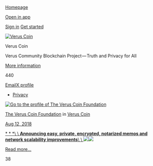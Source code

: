 [Homepage](https://medium.com/)

[Open in app](https://rsci.app.link/?%24canonical_url=https%3A%2F%2Fmedium.com/veruscoin%3F~feature=LoMobileNavBar&~channel=ShowCollectionHome&~stage=m2)

[Sign in](https://medium.com/m/signin?redirect=https%3A%2F%2Fmedium.com%2Fveruscoin%2Ftagged%2Fprivacy&source=--------------------------nav_reg&operation=login) [Get started](https://medium.com/m/signin?redirect=https%3A%2F%2Fmedium.com%2Fveruscoin%2Ftagged%2Fprivacy&source=--------------------------nav_reg&operation=register)

[![Verus Coin](https://cdn-images-1.medium.com/fit/c/72/72/1*icQiqanl8-WwUHzWxLgNkg.png)](https://medium.com/veruscoin "Go to Verus Coin")

Verus Coin

Verus Community Blockchain Project — Truth and Privacy for All

[More information](https://medium.com/veruscoin/about)

440

[Email](mailto:mike@veruscoin.io "Email")[X profile](https://twitter.com/VerusCoin "X profile")

- [Privacy](https://medium.com/tag/privacy)

[![Go to the profile of The Verus Coin Foundation](https://cdn-images-1.medium.com/fit/c/72/72/2*ux2fytdd8oxDkWXDe3kKkg.png)](https://medium.com/@veruscoin)

[The Verus Coin Foundation](https://medium.com/@veruscoin?source=---------0-----------------------) in [Verus Coin](https://medium.com/veruscoin?source=---------0-----------------------)

[Aug 12, 2018](https://medium.com/veruscoin/announcing-easy-private-encrypted-notarized-memos-and-network-scalability-improvements-aa9685b72a2e?source=---------0-----------------------)

[* * *\\
\\
****Announcing easy, private, encrypted, notarized memos and network scalability improvements****\\
\\
![](https://cdn-images-1.medium.com/freeze/max/60/1*nWkcMnq1V1lT50MwfasCCg.jpeg?q=20)![](https://cdn-images-1.medium.com/max/909/1*nWkcMnq1V1lT50MwfasCCg.jpeg)](https://medium.com/veruscoin/announcing-easy-private-encrypted-notarized-memos-and-network-scalability-improvements-aa9685b72a2e?source=---------0-----------------------)

[Read more…](https://medium.com/veruscoin/announcing-easy-private-encrypted-notarized-memos-and-network-scalability-improvements-aa9685b72a2e?source=---------0-----------------------)

38